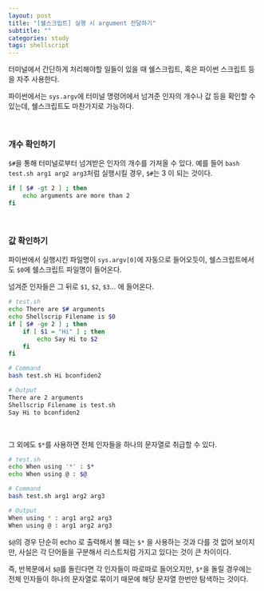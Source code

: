 ```yaml
---
layout: post
title: "[쉘스크립트] 실행 시 argument 전달하기"
subtitle: ""
categories: study
tags: shellscript
---
```


터미널에서 간단하게 처리해야할 일들이 있을 때 쉘스크립트, 혹은 파이썬 스크립트 등을 자주 사용한다.

파이썬에서는 ```sys.argv```에 터미널 명령어에서 넘겨준 인자의 개수나 값 등을 확인할 수 있는데, 쉘스크립트도 마찬가지로 가능하다.

<br>

### 개수 확인하기

```$#```을 통해 터미널로부터 넘겨받은 인자의 개수를 가져올 수 있다. 예를 들어 ```bash test.sh arg1 arg2 arg3```처럼 실행시킬 경우, ```$#```는 3 이 되는 것이다.
```bash
if [ $# -gt 2 ] ; then
    echo arguments are more than 2
fi
```

<br>

### 값 확인하기

파이썬에서 실행시킨 파일명이 ```sys.argv[0]```에 자동으로 들어오듯이, 쉘스크립트에서도 ```$0```에 쉘스크립트 파일명이 들어온다.

넘겨준 인자들은 그 뒤로 ```$1```, ```$2```, ```$3```... 에 들어온다.

```bash
# test.sh
echo There are $# arguments
echo Shellscrip Filename is $0
if [ $# -ge 2 ] ; then
    if [ $1 = "Hi" ] ; then
        echo Say Hi to $2
    fi
fi
```

```bash
# Command
bash test.sh Hi bconfiden2

# Output
There are 2 arguments
Shellscrip Filename is test.sh
Say Hi to bconfiden2
```

<br>

그 외에도 ```$*```를 사용하면 전체 인자들을 하나의 문자열로 취급할 수 있다.

```bash
# test.sh
echo When using '*' : $*
echo When using @ : $@
```

```bash
# Command
bash test.sh arg1 arg2 arg3

# Output
When using * : arg1 arg2 arg3
When using @ : arg1 arg2 arg3
```

```$@```의 경우 단순히 echo 로 출력해서 볼 때는 ```$*``` 을 사용하는 것과 다를 것 없어 보이지만, 사실은 각 단어들을 구분해서 리스트처럼 가지고 있다는 것이 큰 차이이다.

즉, 반복문에서 ```$@```를 돌린다면 각 인자들이 따로따로 들어오지만, ```$*```을 돌릴 경우에는 전체 인자들이 하나의 문자열로 묶이기 때문에 해당 문자열 한번만 탐색하는 것이다.